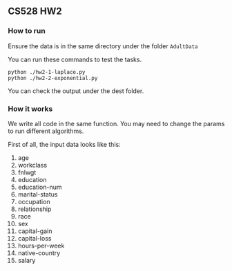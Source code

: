 ## CS528 HW2

### How to run

Ensure the data is in the same directory under the folder `AdultData`

You can run these commands to test the tasks.
```
python ./hw2-1-laplace.py
python ./hw2-2-exponential.py
```
You can check the output under the dest folder.

### How it works

We write all code in the same function. You may need to change the params to run different algorithms.

First of all, the input data looks like this:
1. age
2. workclass
3. fnlwgt
4. education
5. education-num 
6. marital-status 
7. occupation
8. relationship
9. race
10. sex
11. capital-gain 
12. capital-loss 
13. hours-per-week 
14. native-country
15. salary
